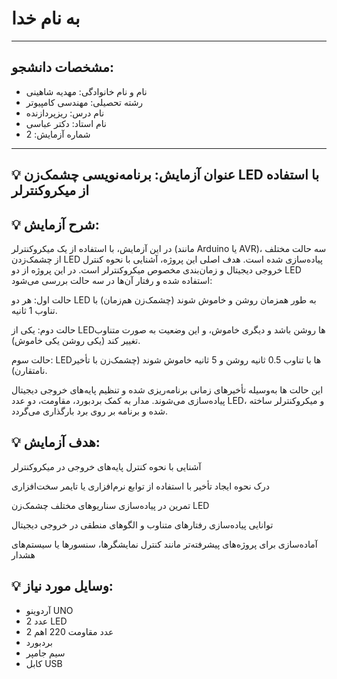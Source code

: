 # به نام خدا

---

## مشخصات دانشجو:

- نام و نام خانوادگی: مهدیه شاهینی
- رشته تحصیلی: مهندسی کامپیوتر  
- نام درس: ریزپردازنده  
- نام استاد: دکتر عباسی
- شماره آزمایش: 2 

---

## 💡 عنوان آزمایش: برنامه‌نویسی چشمک‌زن LED با استفاده از میکروکنترلر

## 💡 شرح آزمایش: 
در این آزمایش، با استفاده از یک میکروکنترلر (مانند Arduino یا AVR)، سه حالت مختلف از چشمک‌زدن LED پیاده‌سازی شده است. هدف اصلی این پروژه، آشنایی با نحوه کنترل خروجی دیجیتال و زمان‌بندی مخصوص میکروکنترلر است. در این پروژه از دو LED استفاده شده و رفتار آن‌ها در سه حالت بررسی می‌شود:

حالت اول: هر دو LED به طور همزمان روشن و خاموش شوند (چشمک‌زن هم‌زمان) با تناوب 1 ثانیه.

حالت دوم: یکی از LEDها روشن باشد و دیگری خاموش، و این وضعیت به صورت متناوب تغییر کند (یکی روشن یکی خاموش).

حالت سوم: LEDها با تناوب 0.5 ثانیه روشن و 5 ثانیه خاموش شوند (چشمک‌زن با تأخیر نامتقارن).

این حالت ها به‌وسیله تأخیرهای زمانی برنامه‌ریزی شده و تنظیم پایه‌های خروجی دیجیتال پیاده‌سازی می‌شوند. مدار به کمک بردبورد، مقاومت، دو عدد LED، و میکروکنترلر ساخته شده و برنامه بر روی برد بارگذاری می‌گردد.

## 💡 هدف آزمایش:
آشنایی با نحوه کنترل پایه‌های خروجی در میکروکنترلر

درک نحوه ایجاد تأخیر با استفاده از توابع نرم‌افزاری یا تایمر سخت‌افزاری

تمرین در پیاده‌سازی سناریوهای مختلف چشمک‌زن LED

توانایی پیاده‌سازی رفتارهای متناوب و الگوهای منطقی در خروجی دیجیتال

آماده‌سازی برای پروژه‌های پیشرفته‌تر مانند کنترل نمایشگرها، سنسورها یا سیستم‌های هشدار

## 💡 وسایل مورد نیاز:
- آردوینو UNO
- 2 عدد LED
- 2 عدد مقاومت 220 اهم
- بردبورد
- سیم جامپر
- کابل USB
